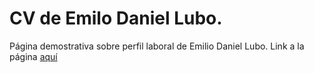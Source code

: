 # CV de Emilo Daniel Lubo.
Página demostrativa sobre perfil laboral de Emilio Daniel Lubo.
Link a la página [aquí](https://emiliolubo.github.io/codoAcodo/)